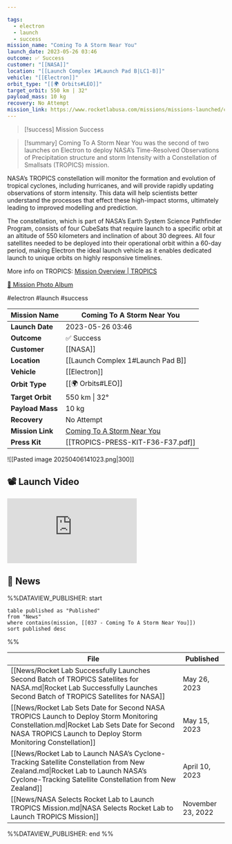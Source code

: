 ```yaml
---

tags:
  - electron
  - launch
  - success
mission_name: "Coming To A Storm Near You"
launch_date: 2023-05-26 03:46
outcome: ✅ Success
customer: "[[NASA]]"
location: "[[Launch Complex 1#Launch Pad B|LC1-B]]"
vehicle: "[[Electron]]"
orbit_type: "[[🌍 Orbits#LEO]]"
target_orbit: 550 km | 32°
payload_mass: 10 kg
recovery: No Attempt
mission_link: https://www.rocketlabusa.com/missions/missions-launched/coming-to-a-storm-near-you/
---
```


>[!success] Mission Success

>[!summary]
Coming To A Storm Near You was the second of two launches on Electron to deploy NASA’s Time-Resolved Observations of Precipitation structure and storm Intensity with a Constellation of Smallsats (TROPICS) mission.
>
NASA’s TROPICS constellation will monitor the formation and evolution of tropical cyclones, including hurricanes, and will provide rapidly updating observations of storm intensity. This data will help scientists better understand the processes that effect these high-impact storms, ultimately leading to improved modelling and prediction.
>
The constellation, which is part of NASA’s Earth System Science Pathfinder Program, consists of four CubeSats that require launch to a specific orbit at an altitude of 550 kilometers and inclination of about 30 degrees. All four satellites needed to be deployed into their operational orbit within a 60-day period, making Electron the ideal launch vehicle as it enables dedicated launch to unique orbits on highly responsive timelines. 
>
More info on TROPICS: [Mission Overview | TROPICS](https://tropics.ll.mit.edu/CMS/tropics/Mission-Overview)
>
[📸 Mission Photo Album](https://www.flickr.com/photos/rocketlab/albums/72177720308583318/)

#electron #launch #success

| **Mission Name** | Coming To A Storm Near You                                                                                        |
| ---------------- | ----------------------------------------------------------------------------------------------------------------- |
| **Launch Date**  | 2023-05-26 03:46                                                                                                  |
| **Outcome**      | ✅ Success                                                                                                         |
| **Customer**     | [[NASA]]                                                                                                          |
| **Location**     | [[Launch Complex 1#Launch Pad B]]                                                                                 |
| **Vehicle**      | [[Electron]]                                                                                                      |
| **Orbit Type**   | [[🌍 Orbits#LEO]]                                                                                                 |
| **Target Orbit** | 550 km &#124; 32°                                                                                                 |
| **Payload Mass** | 10 kg                                                                                                             |
| **Recovery**     | No Attempt                                                                                                        |
| **Mission Link** | [Coming To A Storm Near You](https://www.rocketlabusa.com/missions/missions-launched/coming-to-a-storm-near-you/) |
| **Press Kit**    | [[TROPICS-PRESS-KIT-F36-F37.pdf]]                                                                                 |

![[Pasted image 20250406141023.png|300]]

## 📽️ Launch Video

<div class="responsive-video">
<iframe src="https://www.youtube.com/embed/hhuJsjQH8fU" title="Rocket Lab&#39;s Electron - Coming To A Storm Near You Mission" frameborder="0" allow="accelerometer; autoplay; clipboard-write; encrypted-media; gyroscope; picture-in-picture; web-share" referrerpolicy="strict-origin-when-cross-origin" allowfullscreen></iframe>     
</div>

## 📰 News
%%DATAVIEW_PUBLISHER: start
```
table published as "Published"
from "News"
where contains(mission, [[037 - Coming To A Storm Near You]])
sort published desc
```
%%

| File                                                                                                                                                                                                   | Published         |
| ------------------------------------------------------------------------------------------------------------------------------------------------------------------------------------------------------ | ----------------- |
| [[News/Rocket Lab Successfully Launches Second Batch of TROPICS Satellites for NASA.md\|Rocket Lab Successfully Launches Second Batch of TROPICS Satellites for NASA]]                                 | May 26, 2023      |
| [[News/Rocket Lab Sets Date for Second NASA TROPICS Launch to Deploy Storm Monitoring Constellation.md\|Rocket Lab Sets Date for Second NASA TROPICS Launch to Deploy Storm Monitoring Constellation]] | May 15, 2023      |
| [[News/Rocket Lab to Launch NASA’s Cyclone-Tracking Satellite Constellation from New Zealand.md\|Rocket Lab to Launch NASA’s Cyclone-Tracking Satellite Constellation from New Zealand]]               | April 10, 2023    |
| [[News/NASA Selects Rocket Lab to Launch TROPICS Mission.md\|NASA Selects Rocket Lab to Launch TROPICS Mission]]                                                                                       | November 23, 2022 |

%%DATAVIEW_PUBLISHER: end %%